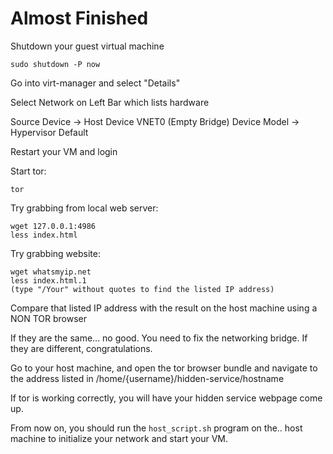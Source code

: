 # Almost Finished

Shutdown your guest virtual machine

	sudo shutdown -P now

Go into virt-manager and select "Details"

Select Network on Left Bar which lists hardware 

Source Device -> Host Device VNET0 (Empty Bridge)
Device Model  -> Hypervisor Default

Restart your VM and login

Start tor:
	
	tor

Try grabbing from local web server:
	
	wget 127.0.0.1:4986
	less index.html

Try grabbing website:
	
	wget whatsmyip.net
	less index.html.1
	(type "/Your" without quotes to find the listed IP address)

Compare that listed IP address with the result on the host machine using a NON TOR browser

If they are the same... no good. You need to fix the networking bridge. If they are different, congratulations.



Go to your host machine, and open the tor browser bundle and navigate to the address listed in /home/{username}/hidden-service/hostname

If tor is working correctly, you will have your hidden service webpage come up.

From now on, you should run the `host_script.sh` program on the.. host machine to initialize your network and start your VM.
